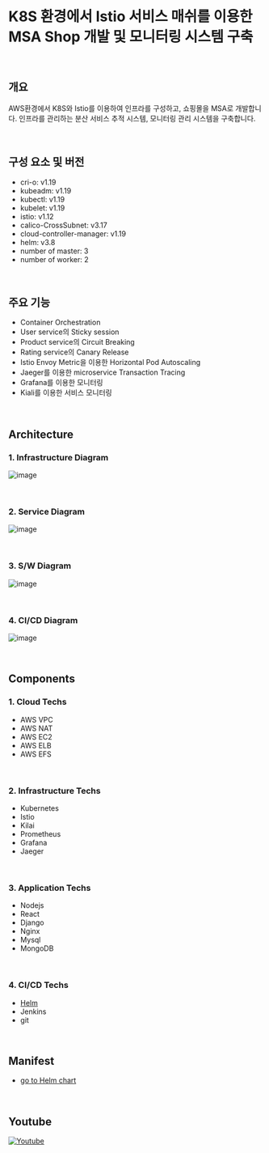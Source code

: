 # K8S 환경에서 Istio 서비스 매쉬를 이용한 MSA Shop 개발 및 모니터링 시스템 구축

<br/>

## 개요
AWS환경에서 K8S와 Istio를 이용하여 인프라를 구성하고, 쇼핑몰을 MSA로 개발합니다.
인프라를 관리하는 분산 서비스 추적 시스템, 모니터링 관리 시스템을 구축합니다.  

<br/>

## 구성 요소 및 버전
- cri-o: v1.19
- kubeadm: v1.19
- kubectl: v1.19
- kubelet: v1.19
- istio: v1.12
- calico-CrossSubnet: v3.17 
- cloud-controller-manager: v1.19
- helm: v3.8
- number of master: 3 
- number of worker: 2


<br/>

## 주요 기능 
- Container Orchestration
- User service의 Sticky session
- Product service의 Circuit Breaking 
- Rating service의 Canary Release  
- Istio Envoy Metric을 이용한 Horizontal Pod Autoscaling 
- Jaeger를 이용한 microservice Transaction Tracing 
- Grafana를 이용한 모니터링
- Kiali를 이용한 서비스 모니터링

<br/>

## Architecture


### 1. Infrastructure Diagram 
![image](https://user-images.githubusercontent.com/66519046/144748860-f323b4e4-3ed6-4d76-b879-09cb2e581162.png)


<br/>

### 2. Service Diagram
![image](https://user-images.githubusercontent.com/66519046/144748884-0c461176-4451-4432-82bc-f1e84e44b8f8.png)

<br/>

### 3. S/W Diagram
![image](https://user-images.githubusercontent.com/66519046/145411879-da5dadae-cef7-4ee4-b7c5-96358e174b39.png)



<br/>

### 4. CI/CD Diagram
![image](https://user-images.githubusercontent.com/66519046/144749920-1eb1edb3-b9b1-4150-b080-46ce757ce808.png)



<br/>

## Components

### 1. Cloud Techs
- AWS VPC 
- AWS NAT 
- AWS EC2
- AWS ELB
- AWS EFS

<br/>

### 2. Infrastructure Techs 
- Kubernetes
- Istio
- Kilai
- Prometheus
- Grafana
- Jaeger

<br/>

### 3. Application Techs 
- Nodejs 
- React
- Django
- Nginx
- Mysql
- MongoDB

<br/>

### 4. CI/CD Techs
- [Helm](https://github.com/sjoh0704/Sseung-Helm-Chart/tree/master/MSA-Shop "go to sjoh0704's helm chart!")
- Jenkins
- git

<br/>

## Manifest
- [go to Helm chart](https://github.com/sjoh0704/Sseung-Helm-Chart/tree/master/MSA-Shop "go to sjoh0704's helm chart!")

<br/>

## Youtube
[![Youtube](http://img.youtube.com/vi/TDG2syZHrpI/0.jpg)](https://www.youtube.com/watch?v=TDG2syZHrpI)
